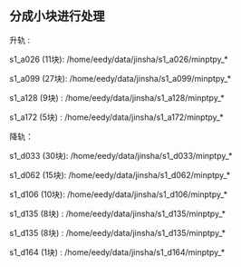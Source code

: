 ## 分成小块进行处理
升轨 :

s1_a026 (11块): /home/eedy/data/jinsha/s1_a026/minptpy_*

s1_a099 (27块): /home/eedy/data/jinsha/s1_a099/minptpy_*

s1_a128 (9块)  : /home/eedy/data/jinsha/s1_a128/minptpy_*

s1_a172 (5块)  : /home/eedy/data/jinsha/s1_a172/minptpy_*


降轨：

s1_d033 (30块): /home/eedy/data/jinsha/s1_d033/minptpy_*

s1_d062 (15块): /home/eedy/data/jinsha/s1_d062/minptpy_*

s1_d106 (10块): /home/eedy/data/jinsha/s1_d106/minptpy_*

s1_d135 (8块)  : /home/eedy/data/jinsha/s1_d135/minptpy_*

s1_d135 (8块)  : /home/eedy/data/jinsha/s1_d135/minptpy_*

s1_d164 (1块)  : /home/eedy/data/jinsha/s1_d164/minptpy_*
